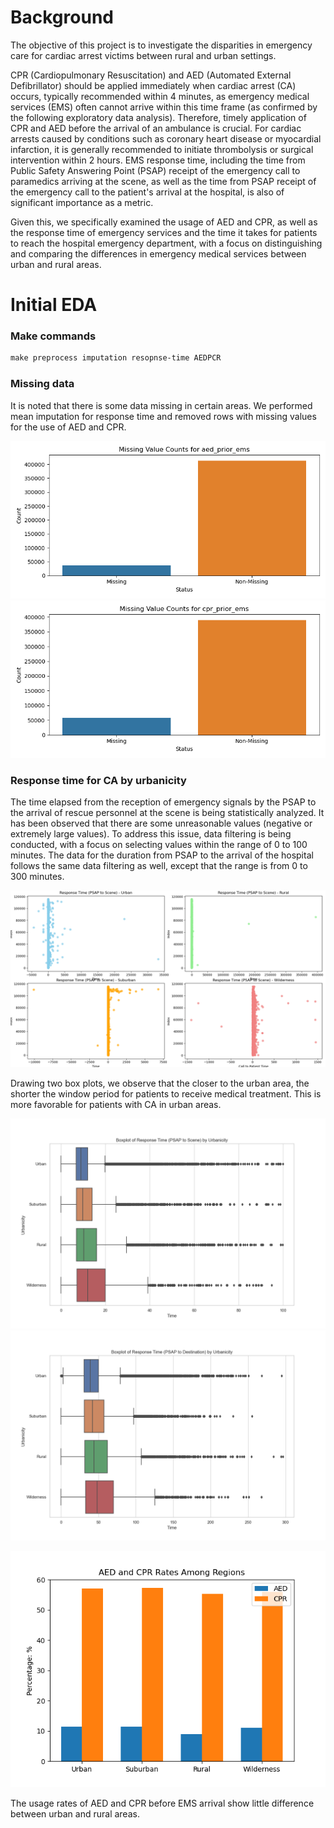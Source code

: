 # Background

The objective of this project is to investigate the disparities in emergency care for cardiac arrest victims between rural and urban settings. 

CPR (Cardiopulmonary Resuscitation) and AED (Automated External Defibrillator) should be applied immediately when cardiac arrest (CA) occurs, typically recommended within 4 minutes, as emergency medical services (EMS) often cannot arrive within this time frame (as confirmed by the following exploratory data analysis). Therefore, timely application of CPR and AED before the arrival of an ambulance is crucial. For cardiac arrests caused by conditions such as coronary heart disease or myocardial infarction, it is generally recommended to initiate thrombolysis or surgical intervention within 2 hours. EMS response time, including the time from Public Safety Answering Point (PSAP) receipt of the emergency call to paramedics arriving at the scene, as well as the time from PSAP receipt of the emergency call to the patient's arrival at the hospital, is also of significant importance as a metric.

Given this, we specifically examined the usage of AED and CPR, as well as the response time of emergency services and the time it takes for patients to reach the hospital emergency department, with a focus on distinguishing and comparing the differences in emergency medical services between urban and rural areas.



# Initial EDA

### Make commands

```makefile
make preprocess imputation resopnse-time AEDPCR
```
### Missing data 

It is noted that there is some data missing in certain areas. We performed mean imputation for response time and removed rows with missing values for the use of AED and CPR.

<img src="figs/missing/aed_prior_ems-bar.png" alt="aed_prior_ems-bar" style="zoom:72%;" />

<img src="figs/missing/cpr_prior_ems-bar.png" alt="cpr_prior_ems-bar" style="zoom:72%;" />

### Response time for CA by urbanicity

The time elapsed from the reception of emergency signals by the PSAP to the arrival of rescue personnel at the scene is being statistically analyzed. It has been observed that there are some unreasonable values (negative or extremely large values). To address this issue, data filtering is being conducted, with a focus on selecting values within the range of 0 to 100 minutes. The data for the duration from PSAP to the arrival of the hospital follows the same data filtering as well, except that the range is from 0 to 300 minutes.

<img src="figs/response_time_scatter.png" alt="response_time_scatter" style="zoom:50%;" />

Drawing two box plots, we observe that the closer to the urban area, the shorter the window period for patients to receive medical treatment. This is more favorable for patients with CA in urban areas.

<img src="figs/res_time_PSAP-to-scene.png" alt="res_time_PSAP-to-scene" style="zoom:72%;" />

<img src="figs/res_time_PSAP-to-des.png" alt="res_time_PSAP-to-des" style="zoom:72%;" />


![prior_usage](figs/prior_usage.png)

The usage rates of AED and CPR before EMS arrival show little difference between urban and rural areas.
